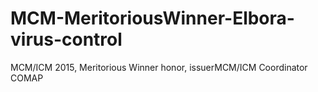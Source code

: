 # MCM-MeritoriousWinner-Elbora-virus-control
MCM/ICM 2015, Meritorious Winner honor, issuerMCM/ICM Coordinator COMAP
